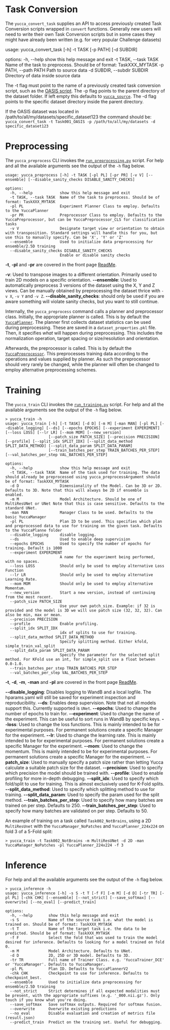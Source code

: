 # Task Conversion
The `yucca_convert_task` supplies an API to access previously created Task Conversion scripts wrapped in `convert` functions.
Generally new users will need to write their own Task Conversion scripts but in some cases they might have already been written (e.g. for very popular Challenge datasets)

usage: yucca_convert_task [-h] -t TASK [-p PATH] [-d SUBDIR]

options:
  -h, --help            show this help message and exit
  -t TASK, --task TASK  Name of the task to preprocess. Should be of format: TaskXXX_MYTASK
  -p PATH, --path PATH  Path to source data
  -d SUBDIR, --subdir SUBDIR
                        Directory of data inside source data

The -t flag must point to the name of a previously created task conversion script, such as the [OASIS script](/yucca/yucca/task_conversion/Task001_OASIS.py). The -p flag points to the parent directory of the dataset folder. If left empty this defaults to [`yucca_source`](/yucca/yucca/documentation/tutorials/environment_variables.md). The -d flag points to the specific dataset directory inside the parent directory. 

If the OASIS dataset was located in /path/to/all/my/datasets/specific_dataset123 the command should be:
`yucca_convert_task -t Task001_OASIS -p /path/to/all/my/datasets -d specific_dataset123`

# Preprocessing

The `yucca_preprocess` CLI invokes the [`run_preprocessing.py`](yucca/run/run_preprocessing.py) script.
For help and all the available arguments see the output of the `-h` flag below.

```console
usage: yucca_preprocess [-h] -t TASK [-pl PL] [-pr PR] [-v V] [--ensemble] [--disable_sanity_checks DISABLE_SANITY_CHECKS]

options:
  -h, --help            show this help message and exit
  -t TASK, --task TASK  Name of the task to preprocess. Should be of format: TaskXXX_MYTASK
  -pl PL                Experiment Planner Class to employ. Defaults to the YuccaPlanner
  -pr PR                Preprocessor Class to employ. Defaults to the YuccaPreprocessor, but can be YuccaPreprocessor_CLS for classification tasks
  -v V                  Designate target view or orientation to obtain with transposition. Standard settings will handle this for you, but use this to manually specify. Can be 'X', 'Y' or 'Z'
  --ensemble            Used to initialize data preprocessing for ensemble/2.5D training
  --disable_sanity_checks DISABLE_SANITY_CHECKS
                        Enable or disable sanity checks
```

**-t**, **-pl** and **-pr** are covered in the front page [ReadMe](/yucca/README.md#preprocessing).

**-v**: Used to transpose images to a different orientation. Primarily used to train 2D models on a specific orientation.
**--ensemble**: Used to automatically preprocess 3 versions of the dataset using the X, Y and Z views. Can be manually obtained by preprocessing the dataset thrice with `-v X`, `-v Y` and `-v Z`.
**--disable_sanity_checks**: should only be used if you are aware something will violate sanity checks, but you want to still continue.

Internally, the `yucca_preprocess` command calls a planner and preprocessor class.
Initially, the appropriate planner is called. This is by default the [`YuccaPlanner`](yucca/yucca/planning/YuccaPlanner.py). The planner first collects dataset statistics can be used during preprocessing. These are saved in a `dataset_properties.pkl` file. Then, it specifies _what_ will happen during preprocessing. This includes the normalization operation, target spacing or size/resolution and orientation.

Afterwards, the preprocessor is called. This is by default the [`YuccaPreprocessor`](yucca/yucca/preprocessing/YuccaPreprocessor.py). This preprocesses training data according to the operations and values supplied by planner. As such the preprocessor should very rarely be changed, while the planner will often be changed to employ alternative preprocessing schemes.

# Training

The `yucca_train` CLI invokes the [`run_training.py`](yucca/run/run_training.py) script.
For help and all the available arguments see the output of the `-h` flag below.

```console
> yucca_train -h
usage: yucca_train [-h] [-t TASK] [-d D] [-m M] [-man MAN] [-pl PL] [--disable_logging] [--ds] [--epochs EPOCHS] [--experiment EXPERIMENT] [--loss LOSS] [--lr LR] [--mom MOM] [--new_version]
                   [--patch_size PATCH_SIZE] [--precision PRECISION] [--profile] [--split_idx SPLIT_IDX] [--split_data_method SPLIT_DATA_METHOD] [--split_data_param SPLIT_DATA_PARAM]
                   [--train_batches_per_step TRAIN_BATCHES_PER_STEP] [--val_batches_per_step VAL_BATCHES_PER_STEP]

options:
  -h, --help            show this help message and exit
  -t TASK, --task TASK  Name of the task used for training. The data should already be preprocessed using yucca_preprocessArgument should be of format: TaskXXX_MYTASK
  -d D                  Dimensionality of the Model. Can be 3D or 2D. Defaults to 3D. Note that this will always be 2D if ensemble is enabled.
  -m M                  Model Architecture. Should be one of MultiResUNet or UNet Note that this is case sensitive. Defaults to the standard UNet.
  -man MAN              Manager Class to be used. Defaults to the basic YuccaManager
  -pl PL                Plan ID to be used. This specifies which plan and preprocessed data to use for training on the given task. Defaults to the YuccaPlanne folder
  --disable_logging     disable logging.
  --ds                  Used to enable deep supervision
  --epochs EPOCHS       Used to specify the number of epochs for training. Default is 1000
  --experiment EXPERIMENT
                        A name for the experiment being performed, with no spaces.
  --loss LOSS           Should only be used to employ alternative Loss Function
  --lr LR               Should only be used to employ alternative Learning Rate.
  --mom MOM             Should only be used to employ alternative Momentum.
  --new_version         Start a new version, instead of continuing from the most recent.
  --patch_size PATCH_SIZE
                        Use your own patch_size. Example: if 32 is provided and the model is 3D we will use patch size (32, 32, 32). Can also be min, max or mean.
  --precision PRECISION
  --profile             Enable profiling.
  --split_idx SPLIT_IDX
                        idx of splits to use for training.
  --split_data_method SPLIT_DATA_METHOD
                        Specify splitting method. Either kfold, simple_train_val_split
  --split_data_param SPLIT_DATA_PARAM
                        Specify the parameter for the selected split method. For KFold use an int, for simple_split use a float between 0.0-1.0.
  --train_batches_per_step TRAIN_BATCHES_PER_STEP
  --val_batches_per_step VAL_BATCHES_PER_STEP
```

**-t**, **-d**, **-m**, **-man** and **-pl** are covered in the front page [ReadMe](/yucca/README.md#training).

**--disable_logging**: Disables logging to WandB and a local logfile. The hparams.yaml will still be saved for experiment inspection and reproducibility.
**--ds**: Enables deep supervision. Note that not all models support this. Currently supported is `UNet`.
**--epochs**: Used to change the number of epochs to train for. 
**--experiment**: Used to change the name of the experiment. This can be useful to sort runs in WandB by specific keys.
**--loss**: Used to change the loss functions. This is mainly intended to be for experimental purposes. For permanent solutions create a specific Manager for the experiment.
**--lr**: Used to change the learning rate. This is mainly intended to be for experimental purposes. For permanent solutions create a specific Manager for the experiment.
**--mom**: Used to change the momentum. This is mainly intended to be for experimental purposes. For permanent solutions create a specific Manager for the experiment.
**--patch_size**: Used to manually specify a patch size rather than letting Yucca calculate a suitable patch size for the dataset.
**--precision**: Used to specify which precision the model should be trained with.
**--profile**: Used to enable profiling for more in-depth debugging.
**--split_idx**: Used to specify which fold/split to use for training. This is almost exclusively used for K-Fold splits.
**--split_data_method**: Used to specify which splitting method to use for training. 
**--split_data_param**: Used to specify the param used for the split method.
**--train_batches_per_step**: Used to specify how many batches are trained on per step. Defaults to 250.
**--train_batches_per_step**: Used to specify how many batches are validated on per step. Defaults to 50.

An example of training on a task called `Task002_NotBrains`, using a 2D `MultiResUnet` with the `YuccaManager_NoPatches` and `YuccaPlanner_224x224` on fold 3 of a 5-Fold split:
```
> yucca_train -t Task002_NotBrains -m MultiResUNet -d 2D -man YuccaManager_NoPatches -pl YuccaPlanner_224x224 -f 3
```

# Inference

For help and all the available arguments see the output of the `-h` flag below. 

```console
> yucca_inference -h
usage: yucca_inference [-h] -s S -t T [-f F] [-m M] [-d D] [-tr TR] [-pl PL] [-chk CHK] [--ensemble] [--not_strict] [--save_softmax] [--overwrite] [--no_eval] [--predict_train]

options:
  -h, --help       show this help message and exit
  -s S             Name of the source task i.e. what the model is trained on. Should be of format: TaskXXX_MYTASK
  -t T             Name of the target task i.e. the data to be predicted. Should be of format: TaskXXX_MYTASK
  -f F             Select the fold that was used to train the model desired for inference. Defaults to looking for a model trained on fold 0.
  -m M             Model Architecture. Defaults to UNet.
  -d D             2D, 25D or 3D model. Defaults to 3D.
  -tr TR           Full name of Trainer Class. e.g. 'YuccaTrainer_DCE' or 'YuccaManager'. Defaults to YuccaManager.
  -pl PL           Plan ID. Defaults to YuccaPlannerV2
  -chk CHK         Checkpoint to use for inference. Defaults to checkpoint_best.
  --ensemble       Used to initialize data preprocessing for ensemble/2.5D training
  --not_strict     Strict determines if all expected modalities must be present, with the appropriate suffixes (e.g. '_000.nii.gz'). Only touch if you know what you're doing.
  --save_softmax   Save softmax outputs. Required for softmax fusion.
  --overwrite      Overwrite existing predictions
  --no_eval        Disable evaluation and creation of metrics file (result.json)
  --predict_train  Predict on the training set. Useful for debugging.
```
